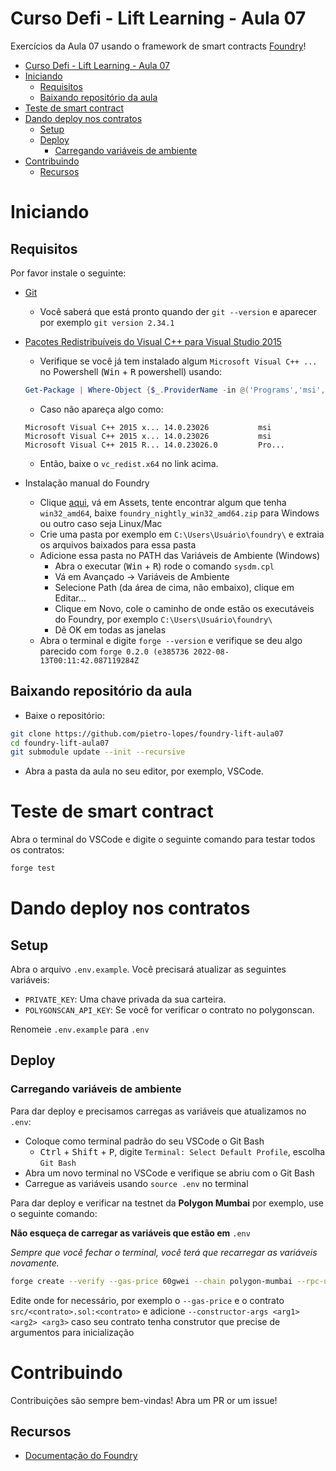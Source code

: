 # Curso Defi - Lift Learning - Aula 07

Exercícios da Aula 07 usando o framework de smart contracts
[Foundry](https://github.com/gakonst/foundry)!

- [Curso Defi - Lift Learning - Aula 07](#curso-defi---lift-learning---aula-07)
- [Iniciando](#iniciando)
  - [Requisitos](#requisitos)
  - [Baixando repositório da aula](#baixando-repositório-da-aula)
- [Teste de smart contract](#teste-de-smart-contract)
- [Dando deploy nos contratos](#dando-deploy-nos-contratos)
  - [Setup](#setup)
  - [Deploy](#deploy)
    - [Carregando variáveis de ambiente](#carregando-variáveis-de-ambiente)
- [Contribuindo](#contribuindo)
  - [Recursos](#recursos)

# Iniciando

## Requisitos

Por favor instale o seguinte:

- [Git](https://git-scm.com/book/en/v2/Getting-Started-Installing-Git)
  - Você saberá que está pronto quando der `git --version` e aparecer por
    exemplo `git version 2.34.1`
- [Pacotes Redistribuíveis do Visual C++ para Visual Studio 2015](https://www.microsoft.com/pt-br/download/details.aspx?id=48145)
  - Verifique se você já tem instalado algum `Microsoft Visual C++ ...` no Powershell (<kbd>Win</kbd> + <kbd>R</kbd> powershell) usando:
  ```powershell
  Get-Package | Where-Object {$_.ProviderName -in @('Programs','msi','chocolatey') -and ($_.Name -like 'Microsoft Visual C++*')} | Select-Object $_.Name
  ```
  - Caso não apareça algo como:

  ```
  Microsoft Visual C++ 2015 x... 14.0.23026           msi
  Microsoft Visual C++ 2015 x... 14.0.23026           msi
  Microsoft Visual C++ 2015 R... 14.0.23026.0         Pro...
  ```
  - Então, baixe o `vc_redist.x64` no link acima.
- Instalação manual do Foundry
  - Clique [aqui](https://github.com/foundry-rs/foundry/releases), vá em Assets,
    tente encontrar algum que tenha `win32_amd64`, baixe `foundry_nightly_win32_amd64.zip` para Windows ou outro caso seja
    Linux/Mac
  - Crie uma pasta por exemplo em `C:\Users\Usuário\foundry\` e extraia os
    arquivos baixados para essa pasta
  - Adicione essa pasta no PATH das Variáveis de Ambiente (Windows)
    - Abra o executar (<kbd>Win</kbd> + <kbd>R</kbd>) rode o comando `sysdm.cpl`
    - Vá em Avançado -> Variáveis de Ambiente
    - Selecione Path (da área de cima, não embaixo), clique em Editar...
    - Clique em Novo, cole o caminho de onde estão os executáveis do Foundry,
      por exemplo `C:\Users\Usuário\foundry\`
    - Dê OK em todas as janelas
  - Abra o terminal e digite `forge --version` e verifique se deu algo parecido
    com `forge 0.2.0 (e385736 2022-08-13T00:11:42.087119284Z`

## Baixando repositório da aula

- Baixe o repositório:

```bash
git clone https://github.com/pietro-lopes/foundry-lift-aula07
cd foundry-lift-aula07
git submodule update --init --recursive
```

- Abra a pasta da aula no seu editor, por exemplo, VSCode.

# Teste de smart contract

Abra o terminal do VSCode e digite o seguinte comando para testar todos os
contratos:

```bash
forge test
```

# Dando deploy nos contratos

## Setup

Abra o arquivo `.env.example`. Você precisará atualizar as seguintes variáveis:

- `PRIVATE_KEY`: Uma chave privada da sua carteira.
- `POLYGONSCAN_API_KEY`: Se você for verificar o contrato no polygonscan.

Renomeie `.env.example` para `.env`

## Deploy

### Carregando variáveis de ambiente

Para dar deploy e precisamos carregas as variáveis que atualizamos no `.env`:
- Coloque como terminal padrão do seu VSCode o Git Bash
  - <kbd>Ctrl</kbd> + <kbd>Shift</kbd> + <kbd>P</kbd>, digite `Terminal: Select Default Profile`, escolha `Git Bash`
- Abra um novo terminal no VSCode e verifique se abriu com o Git Bash
- Carregue as variáveis usando `source .env` no terminal

Para dar deploy e verificar na testnet da **Polygon Mumbai** por exemplo, use o
seguinte comando:

**Não esqueça de carregar as variáveis que estão em** `.env`

_Sempre que você fechar o terminal, você terá que recarregar as variáveis
novamente._

  ```bash
  forge create --verify --gas-price 60gwei --chain polygon-mumbai --rpc-url $MUMBAI_RPC --private-key $PRIVATE_KEY --etherscan-api-key $POLYGONSCAN_API_KEY src/T03TokenOwner.sol:T03TokenOwner
  ```

Edite onde for necessário, por exemplo o `--gas-price` e o contrato
`src/<contrato>.sol:<contrato>` e adicione
`--constructor-args <arg1> <arg2> <arg3>` caso seu contrato tenha construtor que
precise de argumentos para inicialização

# Contribuindo

Contribuições são sempre bem-vindas! Abra um PR or um issue!

## Recursos

- [Documentação do Foundry](https://book.getfoundry.sh/)
